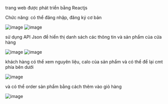 trang web được phát triển bằng Reactjs 

Chức năng: có thể đăng nhập, đăng ký cơ bản

![image](https://github.com/user-attachments/assets/aa76a6a6-5039-4554-b06a-0e0d5f1b95aa)
![image](https://github.com/user-attachments/assets/696b3f8b-a744-4c28-89a2-4434084f67fd)

sử dụng API Json để hiển thị danh sách các thông tin và sản phẩm của cửa hàng

![image](https://github.com/user-attachments/assets/91686ad6-6eb4-4448-810d-28d0e1e37373)
![image](https://github.com/user-attachments/assets/b1029926-225b-4a7e-9d8e-d838b817d61f)

khách hàng có thể xem nguyên liệu, calo của sản phẩm và có thể để lại cmt phía bên dưới

![image](https://github.com/user-attachments/assets/13a6d33e-2650-4798-9892-73337b348b04)


và có thể order sản phẩm bằng cách thêm vào giỏ hàng 

![image](https://github.com/user-attachments/assets/c053f2d2-f062-4fb2-9af2-6fac204213f5)





